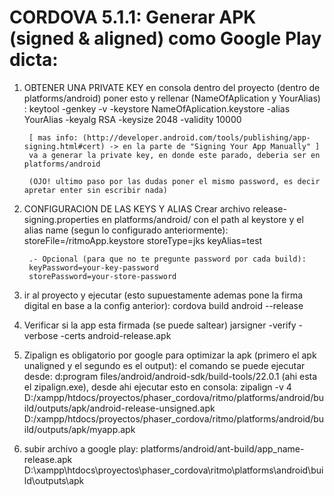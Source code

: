 
# CORDOVA 5.1.1: Generar APK (signed & aligned) como Google Play dicta:

1. OBTENER UNA PRIVATE KEY
		en consola dentro del proyecto (dentro de platforms/android) poner esto y rellenar (NameOfAplication y YourAlias) :
		keytool -genkey -v -keystore NameOfAplication.keystore -alias YourAlias -keyalg RSA -keysize 2048 -validity 10000

		[ mas info: (http://developer.android.com/tools/publishing/app-signing.html#cert) -> en la parte de "Signing Your App Manually" ]
		va a generar la private key, en donde este parado, deberia ser en platforms/android

		(OJO! ultimo paso por las dudas poner el mismo password, es decir apretar enter sin escribir nada)

2. CONFIGURACION DE LAS KEYS Y ALIAS
		Crear archivo release-signing.properties en platforms/android/ con el path al keystore y el alias name (segun lo configurado anteriormente):
		storeFile=/ritmoApp.keystore
		storeType=jks
		keyAlias=test

		.- Opcional (para que no te pregunte password por cada build):
		keyPassword=your-key-password
		storePassword=your-store-password

3. ir al proyecto y ejecutar (esto supuestamente ademas pone la firma digital en base a la config anterior):
		cordova build android --release

4. Verificar si la app esta firmada (se puede saltear)
		jarsigner -verify -verbose -certs android-release.apk

5. Zipalign es obligatorio por google para optimizar la apk (primero el apk unaligned y el segundo es el output):
		el comando se puede ejecutar desde: d:program files/android/android-sdk/build-tools/22.0.1 (ahi esta el zipalign.exe), desde ahi ejecutar esto en consola:
		zipalign -v 4 D:/xampp/htdocs/proyectos/phaser_cordova/ritmo/platforms/android/build/outputs/apk/android-release-unsigned.apk D:/xampp/htdocs/proyectos/phaser_cordova/ritmo/platforms/android/build/outputs/apk/myapp.apk


6. subir archivo a google play: platforms/android/ant-build/app_name-release.apk
  D:\xampp\htdocs\proyectos\phaser_cordova\ritmo\platforms\android\build\outputs\apk
